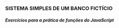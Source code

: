<h3>SISTEMA SIMPLES DE UM BANCO FICTÍCIO</h3>
<h5>Exercícios para a prática de funções do JavaScript</h5>


